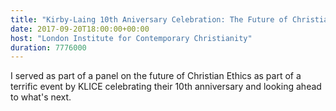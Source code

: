 ```yaml
---
title: "Kirby-Laing 10th Aniversary Celebration: The Future of Christian Ethics"
date: 2017-09-20T18:00:00+00:00
host: "London Institute for Contemporary Christianity"
duration: 7776000
---
```


I served as part of a panel on the future of Christian Ethics as part of a terrific event by KLICE celebrating their 10th anniversary and looking ahead to what's next.